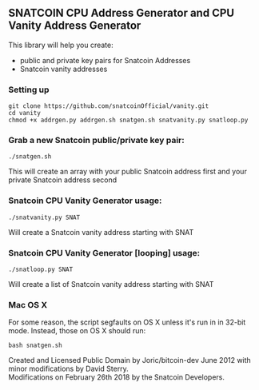 ## SNATCOIN CPU Address Generator and CPU Vanity Address Generator


This library will help you create:
 
  * public and private key pairs for Snatcoin Addresses
  * Snatcoin vanity addresses


### Setting up

    git clone https://github.com/snatcoinOfficial/vanity.git
    cd vanity 
    chmod +x addrgen.py addrgen.sh snatgen.sh snatvanity.py snatloop.py


### Grab a new Snatcoin public/private key pair:

    ./snatgen.sh

  This will create an array with your public Snatcoin address first and your private Snatcoin address second


### Snatcoin CPU Vanity Generator usage:

    ./snatvanity.py SNAT

  Will create a Snatcoin vanity address starting with SNAT
  
    
### Snatcoin CPU Vanity Generator [looping] usage:

    ./snatloop.py SNAT

  Will create a list of Snatcoin vanity address starting with SNAT


### Mac OS X

For some reason, the script segfaults on OS X unless it's run in in 32-bit mode. Instead, those on OS X should run:

    bash snatgen.sh


Created and Licensed Public Domain by Joric/bitcoin-dev June 2012 with minor modifications by David Sterry.  
Modifications on February 26th 2018 by the Snatcoin Developers.
